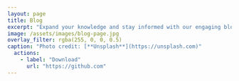 ```yaml
---
layout: page
title: Blog
excerpt: "Expand your knowledge and stay informed with our engaging blog posts"
image: /assets/images/blog-page.jpg
overlay_filter: rgba(255, 0, 0, 0.5)
caption: "Photo credit: [**Unsplash**](https://unsplash.com)"
  actions:
    - label: "Download"
      url: "https://github.com"
---
```


